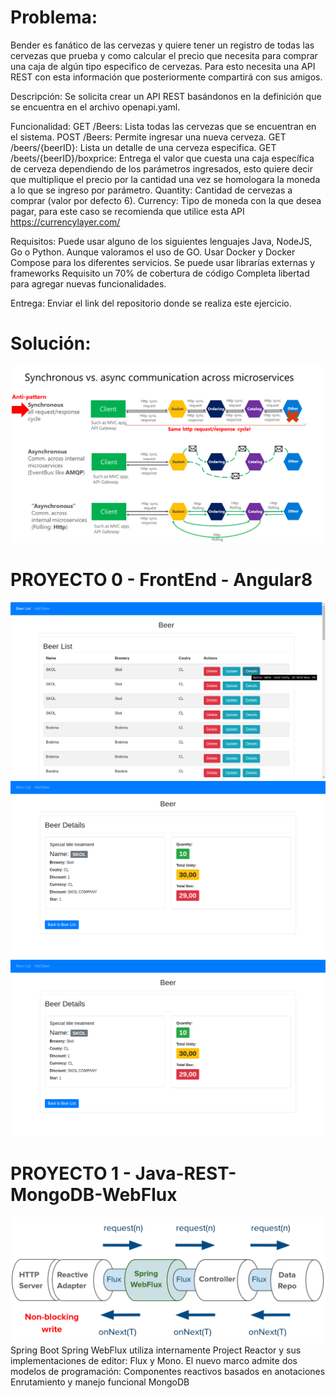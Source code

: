 # Problema:
Bender es fanático de las cervezas y quiere tener un registro de todas las cervezas que prueba y como calcular el precio 
que necesita para comprar una caja de algún tipo especifico de cervezas. Para esto necesita una API REST con esta información
que posteriormente compartirá con sus amigos.

Descripción:
Se solicita crear un API REST basándonos en la definición que se encuentra en el archivo openapi.yaml.

Funcionalidad:
GET /Beers: Lista todas las cervezas que se encuentran en el sistema.
POST /Beers: Permite ingresar una nueva cerveza.
GET /beers/{beerID}: Lista un detalle de una cerveza especifica.
GET /beets/{beerID}/boxprice: Entrega el valor que cuesta una caja específica de cerveza dependiendo de los parámetros ingresados,
 esto quiere decir que multiplique el precio por la cantidad una vez se homologara la moneda a lo que se ingreso por parámetro.
Quantity: Cantidad de cervezas a comprar (valor por defecto 6).
Currency: Tipo de moneda con la que desea pagar, para este caso se recomienda que utilice esta API https://currencylayer.com/

Requisitos:
Puede usar alguno de los siguientes lenguajes Java, NodeJS, Go o Python. Aunque valoramos el uso de GO.
Usar Docker y Docker Compose para los diferentes servicios.
Se puede usar librarías externas y frameworks
Requisito un 70% de cobertura de código
Completa libertad para agregar nuevas funcionalidades.

Entrega:
Enviar el link del repositorio donde se realiza este ejercicio.

# Solución:
![](./vai.png)
# PROYECTO 0 - FrontEnd - Angular8
![](./t1.png)
![](./t2.png)
![](./t2.png)
# PROYECTO 1 - Java-REST-MongoDB-WebFlux
![](./flux.png)
Spring Boot 
Spring WebFlux utiliza internamente Project Reactor y sus implementaciones de editor: Flux y Mono.
El nuevo marco admite dos modelos de programación: Componentes reactivos basados en anotaciones
Enrutamiento y manejo funcional MongoDB






